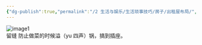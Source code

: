 ```yaml
---
{"dg-publish":true,"permalink":"/2 生活与娱乐/生活琐事技巧/房子/出租屋布局/","title":"出租屋布局"}
---
```



![image1](/img/user/resources/attachments/image1-26.jpeg)  
留缝 防止做菜的时候溢（yu 四声）锅，搞到插座。
